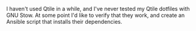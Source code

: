 I haven't used Qtile in a while, and I've never tested my Qtile dotfiles with GNU Stow. At some point I'd like to verify that they work, and create an Ansible script that installs their dependencies.
